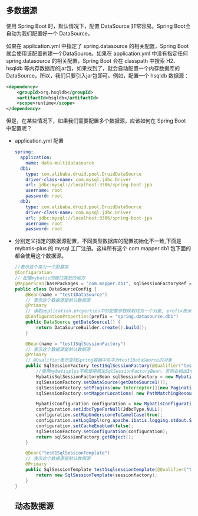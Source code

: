 ## 多数据源

使用 Spring Boot 时，默认情况下，配置 DataSource 非常容易。Spring Boot会自动为我们配置好一个 DataSource。

如果在 application.yml 中指定了 spring.datasource 的相关配置，Spring Boot 就会使用该配置创建一个DataSource。如果在 application.yml 中没有指定任何 spring.datasource 的相关配置，Spring Boot 会在 classpath 中搜索 H2、hsqldb 等内存数据库的jar包，如果找到了，就会自动配置一个内存数据库的 DataSource，所以，我们只要引入jar包即可。例如，配置一个 hsqldb 数据源：

```xml
<dependency>
    <groupId>org.hsqldb</groupId>
    <artifactId>hsqldb</artifactId>
    <scope>runtime</scope>
</dependency>
```

但是，在某些情况下，如果我们需要配置多个数据源，应该如何在 Spring Boot 中配置呢？

- application.yml 配置

  ```yml
  spring:
    application:
      name: data-multidatasource
    db1:
      type: com.alibaba.druid.pool.DruidDataSource
      driver-class-name: com.mysql.jdbc.Driver
      url: jdbc:mysql://localhost:3306/spring-boot-jpa
      username: root
      password: root
    db2:
      type: com.alibaba.druid.pool.DruidDataSource
      driver-class-name: com.mysql.jdbc.Driver
      url: jdbc:mysql://localhost:3306/spring-boot-jpa
      username: root
      password: root
  ```

- 分别定义指定的数据源配置，不同类型数据库的配置初始化不一致,下面是 mybatis-plus 的 mysql 工厂注册。这样所有这个 com.mapper.db1 包下面的都会使用这个数据源。

  ```java
  //表示这个类为一个配置类
  @Configuration
  // 配置mybatis的接口类放的地方
  @MapperScan(basePackages = "com.mapper.db1", sqlSessionFactoryRef = "test1SqlSessionFactory")
  public class DataSourceConfig {
      @Bean(name = "test1DataSource")
      // 表示这个数据源是默认数据源
      @Primary
      // 读取application.properties中的配置参数映射成为一个对象, prefix表示参数的前缀
      @ConfigurationProperties(prefix = "spring.datasource.db1")
      public DataSource getDateSource1() {
          return DataSourceBuilder.create().build();
      }
  
      @Bean(name = "test1SqlSessionFactory")
      // 表示这个数据源是默认数据源
      @Primary
      // @Qualifier表示查找Spring容器中名字为test1DataSource的对象
      public SqlSessionFactory test1SqlSessionFactory(@Qualifier("test1DataSource") DataSource datasource) throws Exception {
          //使用mybatisplus不能使用原生SqlSessionFactoryBean，否则会抛出Invalid bound statement (not found)
          MybatisSqlSessionFactoryBean sqlSessionFactory = new MybatisSqlSessionFactoryBean();
          sqlSessionFactory.setDataSource(getDateSource1());
          sqlSessionFactory.setPlugins(new Interceptor[]{new PaginationInterceptor()});
          sqlSessionFactory.setMapperLocations( new PathMatchingResourcePatternResolver().getResources("classpath*:mapping/test01/*.xml"));
  
          MybatisConfiguration configuration = new MybatisConfiguration();
          configuration.setJdbcTypeForNull(JdbcType.NULL);
          configuration.setMapUnderscoreToCamelCase(true);
          configuration.setLogImpl(org.apache.ibatis.logging.stdout.StdOutImpl.class);
          configuration.setCacheEnabled(false);
          sqlSessionFactory.setConfiguration(configuration);
          return sqlSessionFactory.getObject();
      }
  
      @Bean("test1SqlSessionTemplate")
      // 表示这个数据源是默认数据源
      @Primary
      public SqlSessionTemplate test1sqlsessiontemplate(@Qualifier("test1SqlSessionFactory") SqlSessionFactory sessionfactory) {
          return new SqlSessionTemplate(sessionfactory);
      }
  }
  ```
  
  
  
  ## 动态数据源